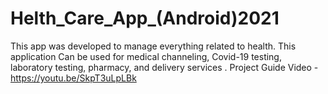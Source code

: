 # Helth_Care_App_(Android)2021
This app was developed to manage everything related to health. This application Can be used for medical channeling, Covid-19 testing, laboratory testing, pharmacy, and delivery services .
Project Guide Video - https://youtu.be/SkpT3uLpLBk
